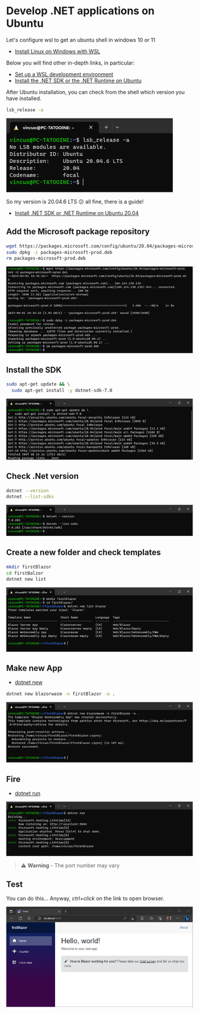 # Develop .NET applications on Ubuntu

Let's configure wsl to get an ubuntu shell in windows 10 or 11

- [Install Linux on Windows with WSL](https://learn.microsoft.com/en-us/windows/wsl/install)

Below you will find other in-depth links, in particular:

- [Set up a WSL development environment](https://learn.microsoft.com/en-us/windows/wsl/setup/environment?source=recommendations)
- [Install the .NET SDK or the .NET Runtime on Ubuntu](https://learn.microsoft.com/en-us/dotnet/core/install/linux-ubuntu)

After Ubuntu installation, you can check from the shell which version you have installed.

```bash
lsb_release -a
```

![Surprise!](img/Img01.png)

So my version is 20.04.6 LTS :confused: all fine, there is a guide!

- [Install .NET SDK or .NET Runtime on Ubuntu 20.04](https://learn.microsoft.com/en-us/dotnet/core/install/linux-ubuntu-2004)

## Add the Microsoft package repository

```bash
wget https://packages.microsoft.com/config/ubuntu/20.04/packages-microsoft-prod.deb -O packages-microsoft-prod.deb
sudo dpkg -i packages-microsoft-prod.deb
rm packages-microsoft-prod.deb
```

![Step01](img/Img02.png)

## Install the SDK

```bash
sudo apt-get update && \
  sudo apt-get install -y dotnet-sdk-7.0
```

![Step02](img/Img03.png)

## Check .Net version

```bash
dotnet --version
dotnet --list-sdks
```

![Wow!](img/Img04.png)

## Create a new folder and check templates

```bash
mkdir firstBlazor
cd firstBalzor
dotnet new list
```

![Prepare](img/Img05.png)

## Make new App

- [dotnet new](https://learn.microsoft.com/en-us/dotnet/core/tools/dotnet-new)

```bash
dotnet new blazorwasm -n firstBlazor -o .
```

![NewApp](img/Img06.png)

## Fire

- [dotnet run](https://learn.microsoft.com/en-us/dotnet/core/tools/dotnet-run)

![Burning](img/Img07.png)

> :warning: **Warning** - The port number may vary

## Test

You can do this...
Anyway, *ctrl+click* on the link to open browser.

![Ta-Daa](img/Img08.png)
